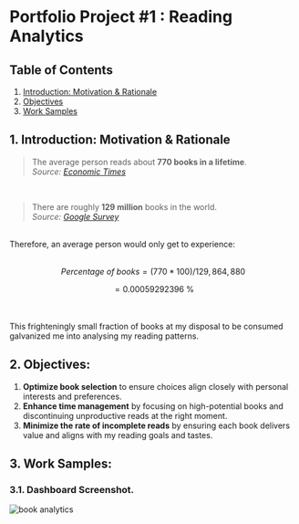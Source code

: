 # Portfolio Project #1 : Reading Analytics  
## Table of Contents

1. [Introduction: Motivation & Rationale](https://github.com/sdspot2034/reading-analytics/blob/main/README.md#1-introduction-motivation--rationale)
2. [Objectives](https://github.com/sdspot2034/reading-analytics/blob/main/README.md#2-objectives)
3. [Work Samples](https://github.com/sdspot2034/reading-analytics/blob/main/README.md#3-work-samples)

## 1. Introduction: Motivation & Rationale  
> The average person reads about **770 books in a lifetime**.  
_Source: [Economic Times](https://www.economist.com/graphic-detail/2023/12/22/how-many-books-will-you-read-before-you-die)_

<br>

> There are roughly **129 million** books in the world.  
_Source: [Google Survey](https://booksearch.blogspot.com/2010/08/books-of-world-stand-up-and-be-counted.html)_

<br>
Therefore, an average person would only get to experience:
<br> <br>

```math
Percentage\ of\ books = (770 * 100) / 129,864,880
```
```math
= 0.00059292396\ \%
```
<br> <br>
This frighteningly small fraction of books at my disposal to be consumed galvanized me into analysing my reading patterns.  
## 2. Objectives:
1. **Optimize book selection** to ensure choices align closely with personal interests and preferences.
2. **Enhance time management** by focusing on high-potential books and discontinuing unproductive reads at the right moment.
3. **Minimize the rate of incomplete reads** by ensuring each book delivers value and aligns with my reading goals and tastes.

## 3. Work Samples:
### 3.1. Dashboard Screenshot.
![book analytics](https://github.com/user-attachments/assets/0cf23519-7662-42d4-98b1-e67fd6575730)



